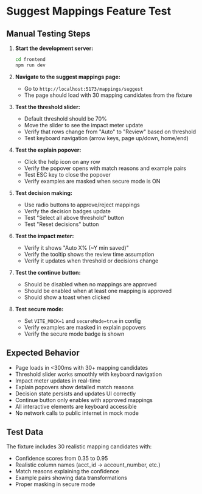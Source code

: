# Suggest Mappings Feature Test

## Manual Testing Steps

1. **Start the development server:**
   ```bash
   cd frontend
   npm run dev
   ```

2. **Navigate to the suggest mappings page:**
   - Go to `http://localhost:5173/mappings/suggest`
   - The page should load with 30 mapping candidates from the fixture

3. **Test the threshold slider:**
   - Default threshold should be 70%
   - Move the slider to see the impact meter update
   - Verify that rows change from "Auto" to "Review" based on threshold
   - Test keyboard navigation (arrow keys, page up/down, home/end)

4. **Test the explain popover:**
   - Click the help icon on any row
   - Verify the popover opens with match reasons and example pairs
   - Test ESC key to close the popover
   - Verify examples are masked when secure mode is ON

5. **Test decision making:**
   - Use radio buttons to approve/reject mappings
   - Verify the decision badges update
   - Test "Select all above threshold" button
   - Test "Reset decisions" button

6. **Test the impact meter:**
   - Verify it shows "Auto X% (~Y min saved)"
   - Verify the tooltip shows the review time assumption
   - Verify it updates when threshold or decisions change

7. **Test the continue button:**
   - Should be disabled when no mappings are approved
   - Should be enabled when at least one mapping is approved
   - Should show a toast when clicked

8. **Test secure mode:**
   - Set `VITE_MOCK=1` and `secureMode=true` in config
   - Verify examples are masked in explain popovers
   - Verify the secure mode badge is shown

## Expected Behavior

- Page loads in <300ms with 30+ mapping candidates
- Threshold slider works smoothly with keyboard navigation
- Impact meter updates in real-time
- Explain popovers show detailed match reasons
- Decision state persists and updates UI correctly
- Continue button only enables with approved mappings
- All interactive elements are keyboard accessible
- No network calls to public internet in mock mode

## Test Data

The fixture includes 30 realistic mapping candidates with:
- Confidence scores from 0.35 to 0.95
- Realistic column names (acct_id → account_number, etc.)
- Match reasons explaining the confidence
- Example pairs showing data transformations
- Proper masking in secure mode
